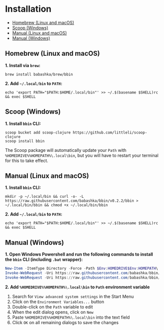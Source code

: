 # Installation

- [Homebrew (Linux and macOS)](#homebrew-linux-and-macos)
- [Scoop (Windows)](#scoop-windows)
- [Manual (Linux and macOS)](#manual-linux-and-macos)
- [Manual (Windows)](#manual-windows)

## Homebrew (Linux and macOS)

**1. Install via `brew`:**
```shell
brew install babashka/brew/bbin
```

**2. Add `~/.local/bin` to `PATH`:**
```shell
echo 'export PATH="$PATH:$HOME/.local/bin"' >> ~/.$(basename $SHELL)rc && exec $SHELL
```

## Scoop (Windows)

**1. Install `bbin` CLI:**
```shell
scoop bucket add scoop-clojure https://github.com/littleli/scoop-clojure
scoop install bbin
```

The Scoop package will automatically update your `Path` with `%HOMEDRIVE%%HOMEPATH%\.local\bin`, but you will have to restart your terminal for this to take effect.

## Manual (Linux and macOS)

**1. Install `bbin` CLI:**
```shell
mkdir -p ~/.local/bin && curl -o- -L https://raw.githubusercontent.com/babashka/bbin/v0.2.2/bbin > ~/.local/bin/bbin && chmod +x ~/.local/bin/bbin
```

**2. Add `~/.local/bin` to `PATH`:**
```shell
echo 'export PATH="$PATH:$HOME/.local/bin"' >> ~/.$(basename $SHELL)rc && exec $SHELL
```

## Manual (Windows)

**1. Open Windows Powershell and run the following commands to install the `bbin` CLI (including `.bat` wrapper):**
```powershell
New-Item -ItemType Directory -Force -Path $Env:HOMEDRIVE$Env:HOMEPATH\.local\bin
Invoke-WebRequest -Uri https://raw.githubusercontent.com/babashka/bbin/v0.2.2/bbin -OutFile $Env:HOMEDRIVE$Env:HOMEPATH\.local\bin\bbin
Invoke-WebRequest -Uri https://raw.githubusercontent.com/babashka/bbin/v0.2.2/bbin.bat -OutFile $Env:HOMEDRIVE$Env:HOMEPATH\.local\bin\bbin.bat
```

**2. Add `%HOMEDRIVE%%HOMEPATH%\.local\bin` to `Path` environment variable**

1. Search for `View advanced system settings` in the Start Menu
2. Click on the `Environment Variables...` button
3. Double-click on the `Path` variable to edit
4. When the edit dialog opens, click on `New`
5. Paste `%HOMEDRIVE%%HOMEPATH%\.local\bin` into the text field
6. Click `OK` on all remaining dialogs to save the changes

